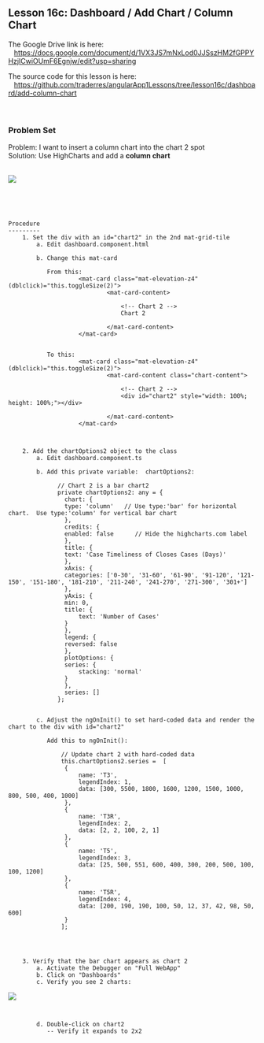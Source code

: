 Lesson 16c:  Dashboard / Add Chart / Column Chart
-------------------------------------------------
The Google Drive link is here:<br>
&nbsp;&nbsp;&nbsp;https://docs.google.com/document/d/1VX3JS7mNxLod0JJSszHM2fGPPYHzjICwiOUmF6Egnjw/edit?usp=sharing
      

The source code for this lesson is here:<br>
&nbsp;&nbsp;&nbsp;https://github.com/traderres/angularApp1Lessons/tree/lesson16c/dashboard/add-column-chart
<br>
<br>
<br>

<h3> Problem Set </h3>

Problem:  I want to insert a column chart into the chart 2 spot<br>
Solution:  Use HighCharts and add a <b>column chart</b><br>
<br>

![](https://lh3.googleusercontent.com/pXQquu3FdNgvBpNTegw3jDAFrDfnLyoxu4RAbkRoWM7p-vddwk7-DeRagMiF42pxqKXF1Q6dwThEFR3PgvIvgvnD_tFny8kX9NyDLIL1UUXuljoHV3vvHcEXtv9dUcCNon6bBEDW)




<br>
<br>

```

Procedure
---------
    1. Set the div with an id="chart2" in the 2nd mat-grid-tile
        a. Edit dashboard.component.html

        b. Change this mat-card 
            
           From this:
                    <mat-card class="mat-elevation-z4" (dblclick)="this.toggleSize(2)">
                            <mat-card-content>
            
                                <!-- Chart 2 -->
                                Chart 2
            
                            </mat-card-content>
                    </mat-card>
            
            
           To this:
                    <mat-card class="mat-elevation-z4" (dblclick)="this.toggleSize(2)">
                            <mat-card-content class="chart-content">
            
                                <!-- Chart 2 -->
                                <div id="chart2" style="width: 100%; height: 100%;"></div>
            
                            </mat-card-content>
                    </mat-card>
            


    2. Add the chartOptions2 object to the class
        a. Edit dashboard.component.ts

        b. Add this private variable:  chartOptions2:
            
              // Chart 2 is a bar chart2
              private chartOptions2: any = {
                chart: {
                type: 'column'   // Use type:'bar' for horizontal chart.  Use type:'column' for vertical bar chart
                },
                credits: {
                enabled: false    	// Hide the highcharts.com label
                },
                title: {
                text: 'Case Timeliness of Closes Cases (Days)'
                },
                xAxis: {
                categories: ['0-30', '31-60', '61-90', '91-120', '121-150', '151-180', '181-210', '211-240', '241-270', '271-300', '301+']
                },
                yAxis: {
                min: 0,
                title: {
                    text: 'Number of Cases'
                }
                },
                legend: {
                reversed: false
                },
                plotOptions: {
                series: {
                    stacking: 'normal'
                }
                },
                series: []
              };


        c. Adjust the ngOnInit() to set hard-coded data and render the chart to the div with id="chart2"
            
           Add this to ngOnInit():
            
               // Update chart 2 with hard-coded data
               this.chartOptions2.series =  [
                {
                    name: 'T3',
                    legendIndex: 1,
                    data: [300, 5500, 1800, 1600, 1200, 1500, 1000, 800, 500, 400, 1000]
                },
                {
                    name: 'T3R',
                    legendIndex: 2,
                    data: [2, 2, 100, 2, 1]
                },
                {
                    name: 'T5',
                    legendIndex: 3,
                    data: [25, 500, 551, 600, 400, 300, 200, 500, 100, 100, 1200]
                },
                {
                    name: 'T5R',
                    legendIndex: 4,
                    data: [200, 190, 190, 100, 50, 12, 37, 42, 98, 50, 600]
                }
               ];




    3. Verify that the bar chart appears as chart 2
        a. Activate the Debugger on "Full WebApp"
        b. Click on "Dashboards"
        c. Verify you see 2 charts:
```
![](https://lh4.googleusercontent.com/HzmTPaYYUpke98-zd7CuBZXy1TVGmmQqXVaMpmhYjw0-DN7L0e94b5YeacAp5OI-xyUEK34EHMak60UM_TxlKOHCVOG8ax89A1UtJuTQFGeaBFQW0FT_AzogW2dU14eCXbrGeIwk)
```


        d. Double-click on chart2
           -- Verify it expands to 2x2

```

